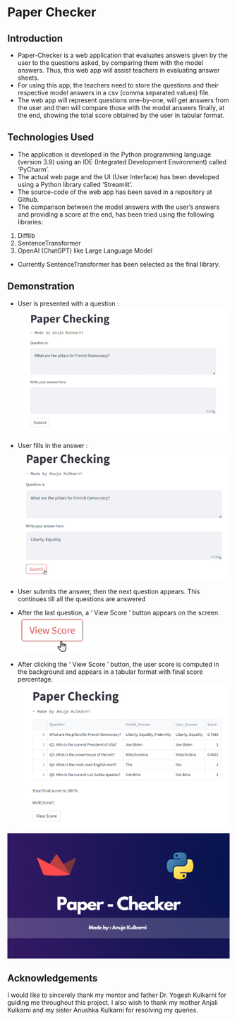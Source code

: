 # Paper Checker

## Introduction
- Paper-Checker is a web application that evaluates answers given by the user to the questions asked, by comparing them with the model answers. Thus, this web app will assist teachers in evaluating answer sheets.
- For using this app, the teachers need to store the questions and their respective model answers in a csv (comma separated values)  file.
- The web app will represent questions one-by-one, will get answers from the user and then will compare those with the model answers finally, at the end, showing the total score obtained by the user in tabular format.

## Technologies Used
- The application is developed in the Python programming language (version 3.9) using an IDE (Integrated Development Environment) called ‘PyCharm’.
- The actual web page and the UI (User Interface) has been developed using a Python library called ‘Streamlit’.
- The source-code of the web app has been saved in a repository at Github.
- The comparison between the  model answers with the user’s answers and providing a score at the end, has been tried using the following libraries:
1. Difflib
2. SentenceTransformer
3. OpenAI (ChatGPT) like Large Language Model
- Currently SentenceTransformer has been selected as the final library.

## Demonstration
- User is presented with a question :
![pic1](./images/demo1.png)

- User fills in the answer :
![pic2](./images/demo2.png)

- User submits the answer, then the next question appears. This continues till all the questions are answered

- After the last question, a ‘ View Score ’ button appears on the screen.
![pic3](./images/demo3.png)

- After clicking the ‘ View Score ’ button, the user score is computed in the background and appears in a tabular format with final score percentage.
![pic4](./images/demo4.png)

[![Watch the video](./images/thumbnail.png)](https://youtu.be/CZTsc84Lad4)

## Acknowledgements
I would like to sincerely thank my mentor and father Dr. Yogesh Kulkarni for guiding me throughout this project. I also wish to thank my mother Anjali Kulkarni and my sister Anushka Kulkarni for resolving my queries. 


